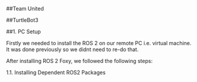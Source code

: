 ##Team United 

##TurtleBot3

##1. PC Setup

Firstly we needed to install the ROS 2 on our remote PC i.e. virtual machine. It was done previously so we didnt need to re-do that.

After installing ROS 2 Foxy, we followed the following steps:

1.1. Installing Dependent ROS2 Packages



